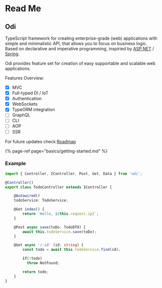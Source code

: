 # Read Me

## Odi

TypeScript framework for creating enterprise-grade \(web\) applications with simple and minimalistic API, that allows you to focus on business logic. Based on declarative and imperative programming, inspiried by [ASP.NET](https://www.asp.net/) / [Spring](https://spring.io/).

Odi provides feature set for creation of easy supportable and scalable web applications.

Features Overview:

* [x] MVC
* [x] Full-typed DI / IoT
* [x] Authentication
* [x] WebSockets
* [x] TypeORM integration
* [ ] GraphQL
* [ ] CLI
* [ ] AOP
* [ ] SSR

For future updates check [Roadmap](https://github.com/Odi-ts/Odi/wiki/Roadmap)

{% page-ref page="basics/getting-started.md" %}

### Example

```typescript
import { Controller, IController, Post, Get, Data } from 'odi';

@Controller()
export class TodoController extends IController {

    @Autowired()
    todoService: TodoService;

    @Get index() {
        return `Hello, ${this.request.ip}`;
    }

    @Post async save(toDo: TodoDTO) {
        await this.todoService.save(toDo);
    }

    @Get async '/:id' (id: string) {
        const todo = await this.todoService.find(id);

        if(!todo) 
          throw NotFound;

        return todo;
    }
}
```


